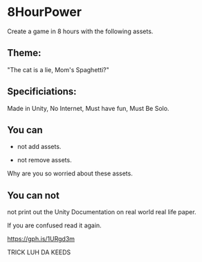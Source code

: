 # 8HourPower

Create a game in 8 hours with the following assets.

## Theme: 

"The cat is a lie, Mom's Spaghetti?"

## Specificiations: 

Made in Unity, No Internet, Must have fun, Must Be Solo. 

## You can

- not add assets.

- not remove assets.

Why are you so worried about these assets.

## You can not

not print out the Unity Documentation on real world real life paper.

If you are confused read it again.

https://gph.is/1URgd3m












TRICK LUH DA KEEDS
